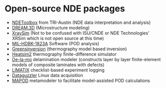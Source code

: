 Open-source NDE packages
========================

 * [NDEToolbox](http://ndetoolbox.com) from TRI-Austin (NDE data interpretation and analysis)
 * [DREAM.3D](http://dream3d.bluequartz.net) (Microstructure modeling)
 * [XraySim](http://xraysim.sourceforge.net) (Not to be confused with ISU/CNDE or NDE Technologies’ XRSim which is not open source at this time)
 * [MIL-HDBK-1823A](http://statisticalengineering.com/mh1823/) Software (POD analysis)
 * [Greensinversion](http://thermal.cnde.iastate.edu/greensinversion.xml) (thermography model based inversion)
 * [Heatsim2](http://thermal.cnde.iastate.edu/heatsim2.xml) thermography finite-difference simulator
 * [De-la-mo](http://thermal.cnde.iastate.edu/de-la-mo.xhtml) delamination modeler (constructs layer by layer finite-element models of composite laminates with defects) 
 * [LIMATIX](http://thermal.cnde.iastate.edu/limatix.xml) checklist-based experiment logging 
 * [Dataguzzler](http://thermal.cnde.iastate.edu/dataguzzler/) Linux data acquisition
 * [MAPOD](mapod.weebly.com) metamodeler to facilitate model-assisted POD calculations
 
 

